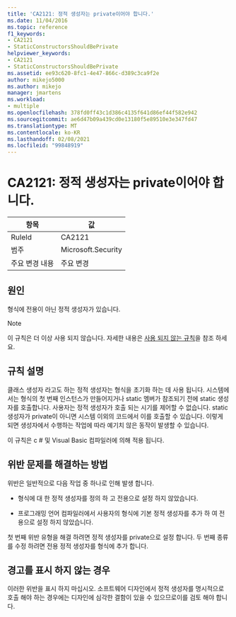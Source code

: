 ```yaml
---
title: 'CA2121: 정적 생성자는 private이어야 합니다.'
ms.date: 11/04/2016
ms.topic: reference
f1_keywords:
- CA2121
- StaticConstructorsShouldBePrivate
helpviewer_keywords:
- CA2121
- StaticConstructorsShouldBePrivate
ms.assetid: ee93c620-8fc1-4e47-866c-d389c3ca9f2e
author: mikejo5000
ms.author: mikejo
manager: jmartens
ms.workload:
- multiple
ms.openlocfilehash: 378fd0ff43c1d386c4135f641d86ef44f582e942
ms.sourcegitcommit: ae6d47b09a439cd0e13180f5e89510e3e347fd47
ms.translationtype: MT
ms.contentlocale: ko-KR
ms.lasthandoff: 02/08/2021
ms.locfileid: "99848919"
---
```

# <a name="ca2121-static-constructors-should-be-private"></a>CA2121: 정적 생성자는 private이어야 합니다.

|항목|값|
|-|-|
|RuleId|CA2121|
|범주|Microsoft.Security|
|주요 변경 내용|주요 변경|

## <a name="cause"></a>원인
형식에 전용이 아닌 정적 생성자가 있습니다.

> [!NOTE]
> 이 규칙은 더 이상 사용 되지 않습니다. 자세한 내용은 [사용 되지 않는 규칙](fxcop-unported-deprecated-rules.md)을 참조 하세요.

## <a name="rule-description"></a>규칙 설명

클래스 생성자 라고도 하는 정적 생성자는 형식을 초기화 하는 데 사용 됩니다. 시스템에서는 형식의 첫 번째 인스턴스가 만들어지거나 static 멤버가 참조되기 전에 static 생성자를 호출합니다. 사용자는 정적 생성자가 호출 되는 시기를 제어할 수 없습니다. static 생성자가 private이 아니면 시스템 이외의 코드에서 이를 호출할 수 있습니다. 이렇게 되면 생성자에서 수행하는 작업에 따라 예기치 않은 동작이 발생할 수 있습니다.

이 규칙은 c # 및 Visual Basic 컴파일러에 의해 적용 됩니다.

## <a name="how-to-fix-violations"></a>위반 문제를 해결하는 방법

위반은 일반적으로 다음 작업 중 하나로 인해 발생 합니다.

- 형식에 대 한 정적 생성자를 정의 하 고 전용으로 설정 하지 않았습니다.

- 프로그래밍 언어 컴파일러에서 사용자의 형식에 기본 정적 생성자를 추가 하 여 전용으로 설정 하지 않았습니다.

첫 번째 위반 유형을 해결 하려면 정적 생성자를 private으로 설정 합니다. 두 번째 종류를 수정 하려면 전용 정적 생성자를 형식에 추가 합니다.

## <a name="when-to-suppress-warnings"></a>경고를 표시 하지 않는 경우

이러한 위반을 표시 하지 마십시오. 소프트웨어 디자인에서 정적 생성자를 명시적으로 호출 해야 하는 경우에는 디자인에 심각한 결함이 있을 수 있으므로이를 검토 해야 합니다.

